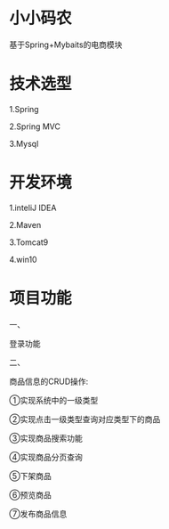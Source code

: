# 小小码农
基于Spring+Mybaits的电商模块
# 技术选型
1.Spring

2.Spring MVC

3.Mysql
# 开发环境
1.inteliJ IDEA

2.Maven

3.Tomcat9

4.win10
# 项目功能
一、

登录功能

二、

商品信息的CRUD操作:

①实现系统中的一级类型

②实现点击一级类型查询对应类型下的商品

③实现商品搜索功能

④实现商品分页查询

⑤下架商品

⑥预览商品

⑦发布商品信息
